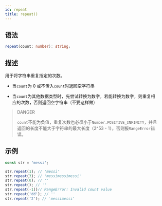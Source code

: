 ```yaml
---
id: repeat
title: repeat()
---
```


## 语法

```ts
repeat(count: number): string;
```

## 描述

用于将字符串重复指定的次数。

- 当`count`为 0 或不传入`count`时返回空字符串

- 当`count`为其他数据类型时，先尝试转换为数字，若能转换为数字，则重复相应的次数，否则返回空字符串（不要这样做）

> DANGER
>
> `count`不能为负值，重复次数也必须小于`Number.POSITIVE_INFINITY`，并且返回的长度不能大于字符串的最大长度（2^53 - 1），否则报`RangeError`错误。

## 示例

```js
const str = 'messi';

str.repeat(1); // 'messi'
str.repeat(3); // 'messimessimessi'
str.repeat(0); // ''
str.repeat(); // ''
str.repeat(-1))// RangeError: Invalid count value
str.repeat('dd'); // ''
str.repeat('2'); // 'messimessi'
```
